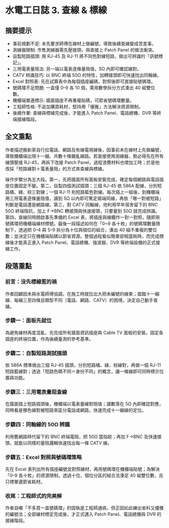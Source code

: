 # 水電工日誌 3. 查線 & 標線

## 摘要提示
- 事前規劃不足: 未先要求師傅在線材上做編號，導致後續查線變成苦差事。  
- 測線器限制: 市售測線器需先壓接頭，與直接上 Patch Panel 的做法衝突。  
- 自製短路插頭: 用 RJ-45 及 RJ-11 將不同色對線短路，做出可辨識的「訊號標記」。  
- 三用電表量阻法: 另一端以電表逐條量阻值，5Ω 內即可確認線對。  
- CATV 辨識技巧: 以 BNC 終端 50Ω 的特性，加轉接頭即可快速找出同軸線。  
- Excel 對照表: 先在試算表中為每個插座編碼，對照後即可直接貼號碼環。  
- 號碼環不足問題: 一盒僅 0–9 各 10 個，需用數學拆分方式湊出 40 組雙位數。  
- 機櫃端單邊標示: 牆面插座不再重複貼碼，可節省號碼環數量。  
- 工程師性格: 不追加購買耗材，堅持用「優雅」方法解決資源限制。  
- 後續作業: 查線與標線完成後，才能進入 Patch Panel、電話總機、DVR 等終端接線階段。  

## 全文重點
作者描述搬新家自行拉電話、網路及有線電視線後，因事前未在線材上先做編號，導致機櫃端出現十一綑、共數十條雜亂線路。若直接使用測線器，勢必得先在所有線頭壓接 RJ-45，再拆下改接 Patch Panel，過程浪費材料也增加工時；於是他改採「短路線對＋電表量阻」的方式來查線與標線。

操作步驟分為五大段。第一，先把牆面所有面板安裝完成，確定每個網路與電話插座位置固定不變。第二，自製四個測試插頭：三個 RJ-45 依 586A 配線，分別短路橘、綠、棕三對線；一個 RJ-11 則短路藍色對線。每次插上一組後，到機櫃端用三用電表逐條量阻值，讀到 5Ω 以內即可篤定兩端同線，再依「哪一對被短路」判斷是電話還是網路線。第三，對 CATV 同軸線，他利用早年宿舍留下的 BNC 50Ω 終端阻抗，加上 F→BNC 轉接頭與快速接頭，只要量到 50Ω 就完成辨識。第四，查線同時開啟事先準備的 Excel 表，將插座與線纜作一對一對照，隨即用號碼環把機櫃端線材標號。最後一段描述如何在「0~9 各十枚」的號碼環數量限制下，透過把 0–4 與 5–9 拆分為十位與個位的組合，湊出 40 組不重複的雙位數；並決定只在機櫃端貼碼以節省資源。整個過程看似簡單卻相當耗時，而完成標線後才能真正進入 Patch Panel、電話總機、強波器、DVR 等終端設備的正式接線工作。

## 段落重點
### 前言：沒先標線惹的禍
作者回顧因未與水電師傅協調，在施工時就拉出大把未編號的線束；面臨十一綑線、每綑三至四條且類型不同（電話、網路、CATV）的困境，決定自己動手查線。

### 步驟一：面板先就位
為避免線材再度混亂，先完成所有牆面資訊插座與 Cable TV 面板的安裝，固定各插座的終端位置，作為後續量測的參考基準。

### 步驟二：自製短路測試插頭
依 586A 標準做出三個 RJ-45 插頭，分別短路橘、綠、棕線對，再做一個 RJ-11 短路藍線對；透過「短路色碼不同＝身份不同」的概念，讓一條線即可同時標示位置與功能。

### 步驟三：三用電表量阻查線
在牆面插上短路插頭後，機櫃端以電表量線對阻值；讀數落在 5Ω 內即確認對應，同時看是哪色線對被短路來區分電話或網路，快速完成十一綑線的定位。

### 步驟四：同軸線的 50Ω 辨識
利用舊網路時代留下的 BNC 終端電阻，把 50Ω 當指紋；再加 F→BNC 及快速接頭，就能以同樣的量阻邏輯快速找出每一條 CATV 線。

### 步驟五：Excel 對照與號碼環策略
先在 Excel 表列出所有插座編號並對照線材，再用號碼環在機櫃端貼號；為解決「0–9 各十枚」的資源限制，透過十位、個位分區的組合法湊足 40 組雙位數，且只標單邊節省耗材。

### 收尾：工程師式的完美解
作者自嘲「不多買一盒號碼環」的固執是工程師通病，但正因如此練出省料又優雅的編號法；全部線材標定完成後，才正式邁入 Patch Panel、電話總機與 DVR 的接線階段。